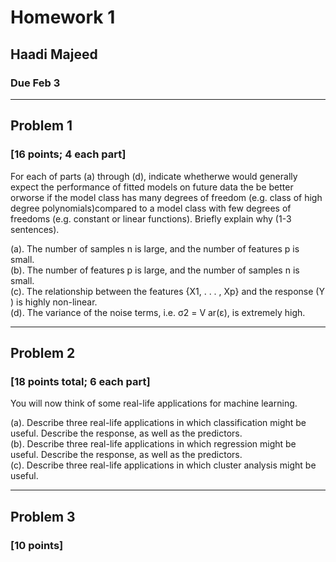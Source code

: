 # Homework 1
## Haadi Majeed
### Due Feb 3

---

## Problem 1
### [16 points; 4 each part] 
For each of parts (a) through (d), indicate whetherwe would generally expect the performance of fitted models on future data the be better orworse if the model class has many degrees of freedom (e.g. class of high degree polynomials)compared to a model class with few degrees of freedoms (e.g. constant or linear functions). Briefly explain why (1-3 sentences).

(a). The number of samples n is large, and the number of features p is small.  
(b). The number of features p is large, and the number of samples n is small.  
(c). The relationship between the features {X1, . . . , Xp} and the response (Y ) is highly non-linear.  
(d). The variance of the noise terms, i.e. σ2 = V ar(ε), is extremely high.


---

## Problem 2 
### [18 points total; 6 each part] 
You will now think of some real-life applications for machine learning.

(a). Describe three real-life applications in which classification might be useful. Describe the response, as well as the predictors.  
(b). Describe three real-life applications in which regression might be useful. Describe the response, as well as the predictors.  
(c). Describe three real-life applications in which cluster analysis might be useful.


---

## Problem 3
### [10 points] 

